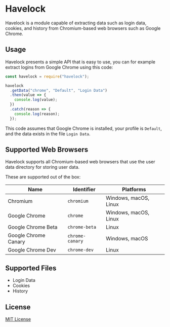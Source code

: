 # Havelock

Havelock is a module capable of extracting data such as login data, cookies, and history from Chromium-based web browsers such as Google Chrome.

## Usage

Havelock presents a simple API that is easy to use, you can for example extract logins from Google Chrome using this code:

```js
const havelock = require("havelock");

havelock
  .getData("chrome", "Default", "Login Data")
  .then(value => {
    console.log(value);
  })
  .catch(reason => {
    console.log(reason);
  });
```

This code assumes that Google Chrome is installed, your profile is `Default`, and the data exists in the file `Login Data`.

## Supported Web Browsers

Havelock supports all Chromium-based web browsers that use the user data directory for storing user data.

These are supported out of the box:

| Name                 | Identifier      | Platforms             |
| -------------------- | --------------- | --------------------- |
| Chromium             | `chromium`      | Windows, macOS, Linux |
| Google Chrome        | `chrome`        | Windows, macOS, Linux |
| Google Chrome Beta   | `chrome-beta`   | Linux                 |
| Google Chrome Canary | `chrome-canary` | Windows, macOS        |
| Google Chrome Dev    | `chrome-dev`    | Linux                 |

## Supported Files

- Login Data
- Cookies
- History

## License

[MIT License](https://github.com/phoqe/havelock/blob/master/LICENSE.md)
